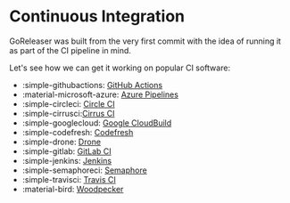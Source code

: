 # Continuous Integration

GoReleaser was built from the very first commit with the idea of
running it as part of the CI pipeline in mind.

Let's see how we can get it working on popular CI software:

<div class="grid cards" markdown>

- :simple-githubactions: [GitHub Actions](actions.md)
- :material-microsoft-azure: [Azure Pipelines](azurepipelines.md)
- :simple-circleci: [Circle CI](circle.md)
- :simple-cirrusci:[Cirrus CI](cirrus.md)
- :simple-googlecloud: [Google CloudBuild](cloudbuild.md)
- :simple-codefresh: [Codefresh](codefresh.md)
- :simple-drone: [Drone](drone.md)
- :simple-gitlab: [GitLab CI](gitlab.md)
- :simple-jenkins: [Jenkins](jenkins.md)
- :simple-semaphoreci: [Semaphore](semaphore.md)
- :simple-travisci: [Travis CI](travis.md)
- :material-bird: [Woodpecker](woodpecker.md)

</div>

<!-- TODO: woodpecker ci doesn't have an icon anywhere... -->
